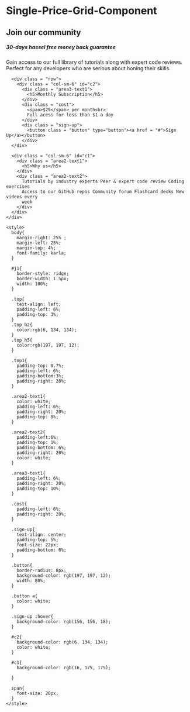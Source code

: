 # Single-Price-Grid-Component

<!DOCKTYPE html>
<head>
  <meta charset="utf-8">
  <meta name="viewport" content="width=device-width, initial-scale=1">
  <link rel="stylesheet" href="https://maxcdn.bootstrapcdn.com/bootstrap/4.5.2/css/bootstrap.min.css">
  <script src="https://ajax.googleapis.com/ajax/libs/jquery/3.5.1/jquery.min.js"></script>
  <script src="https://cdnjs.cloudflare.com/ajax/libs/popper.js/1.16.0/umd/popper.min.js"></script>
  <script src="https://maxcdn.bootstrapcdn.com/bootstrap/4.5.2/js/bootstrap.min.js"></script>
</head>

<body>
  <div class = "row">  
  <div class = "col-sm-12" id = "j1">
      <div class = "top">
        <h2>Join our community</h2>
      </div>
      <div class = "top">
        <h5>30-days hassel free money back guarantee</h5>
      </div>
      <div class = "top1">
        Gain access to our full library of tutorials along 
        with expert code reviews.<br>Perfect for any developers who 
        are serious about honing their skills.
      </div>
    </div>
  </div>  

   
      <div class = "row">
        <div class = "col-sm-6" id="c2">
          <div class = "area3-text1">
            <h5>Monthly Subscription</h5>
          </div>
          <div class = "cost">
            <span>$29</span> per month<br>
            Full acess for less than $1 a day
          </div>
          <div class = "sign-up">
            <button class = "button" type="button"><a href = "#">Sign  Up</a></button>
          </div>
      </div>

      <div class = "col-sm-6" id="c1">
        <div class = "area2-text1">
          <h5>Why us</h5>
        </div>
        <div class = "area2-text2">
          Tutorials by industry experts Peer & expert code review Coding exercises 
          Access to our GitHub repos Community forum Flashcard decks New videos every 
          week
        </div>
      </div>
    </div>

    <style>
      body{
        margin-right: 25% ;
        margin-left: 25%;
        margin-top: 4%;
        font-family: karla;
      }

      #j1{                            
        border-style: ridge;
        border-width: 1.5px;
        width: 100%;
      }

      .top{                               
        text-align: left;
        padding-left: 6%;
        padding-top: 3%;
      }
      .top h2{                            
        color:rgb(6, 134, 134);
      }
      .top h5{
        color:rgb(197, 197, 12);
      }

      .top1{
        padding-top: 0.7%;
        padding-left: 6%;
        padding-bottom:3%;
        padding-right: 20%;
      }

      .area2-text1{
        color: white;
        padding-left: 6%;
        padding-right: 20%;
        padding-top: 8%;
      }

      .area2-text2{
        padding-left:6%;
        padding-top: 1%;
        padding-bottom: 6%;
        padding-right: 20%;
        color: white;
      }

      .area3-text1{
        padding-left: 6%;
        padding-right: 20%;
        padding-top: 10%;
      }

      .cost{
        padding-left: 6%;
        padding-right: 20%;
      }

      .sign-up{
        text-align: center;
        padding-top: 5%;
        font-size: 22px;
        padding-bottom: 6%;
      }

      .button{
        border-radius: 8px;
        background-color: rgb(197, 197, 12);
        width: 80%;
      }

      .button a{
        color: white;
      }

      .sign-up :hover{
        background-color: rgb(156, 156, 18);
      }

      #c2{
        background-color: rgb(6, 134, 134);
        color: white;
      }

      #c1{
        background-color: rgb(16, 175, 175);
        
      }

      span{
        font-size: 20px;
      }
    </style>
</body>
